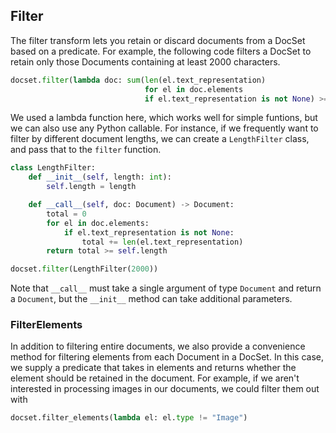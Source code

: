 ## Filter

The filter transform lets you retain or discard documents from a DocSet based on a predicate. For example, the following code filters a DocSet to retain only those Documents containing at least 2000 characters.

```python
docset.filter(lambda doc: sum(len(el.text_representation)
                              for el in doc.elements
                              if el.text_representation is not None) >= 2000)
```

We used a lambda function here, which works well for simple funtions, but we can also use any Python callable. For instance, if we frequently want to filter by different document lengths, we can create a `LengthFilter` class, and pass that to the `filter` function.

```python
class LengthFilter:
    def __init__(self, length: int):
        self.length = length

    def __call__(self, doc: Document) -> Document:
        total = 0
        for el in doc.elements:
            if el.text_representation is not None:
                total += len(el.text_representation)
        return total >= self.length

docset.filter(LengthFilter(2000))
```

Note that `__call__` must take a single argument of type `Document` and return a `Document`, but the `__init__` method can take additional parameters.

### FilterElements

In addition to filtering entire documents, we also provide a convenience method for filtering elements from each Document in a DocSet. In this case, we supply a predicate that takes in elements and returns whether the element should be retained in the document. For example, if we aren't interested in processing images in our documents, we could filter them out with

```python
docset.filter_elements(lambda el: el.type != "Image")
```
